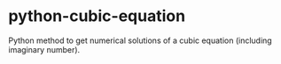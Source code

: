 # python-cubic-equation
Python method to get numerical solutions of a cubic equation (including imaginary number).
